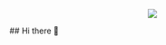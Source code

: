<p align="center">
  <img src="https://capsule-render.vercel.app/api?type=rect&text=hello%20world!%20%F0%9F%8D%83&color=0:f79d00,100:64f38c&fontColor=1e130c&fontAlignY=65&fontAlign=65"/>
</p>
## Hi there 👋

<!--
**amarinite/amarinite** is a ✨ _special_ ✨ repository because its `README.md` (this file) appears on your GitHub profile.

Here are some ideas to get you started:

- 🔭 I’m currently working on ...
- 🌱 I’m currently learning ...
- 👯 I’m looking to collaborate on ...
- 🤔 I’m looking for help with ...
- 💬 Ask me about ...
- 📫 How to reach me: ...
- 😄 Pronouns: ...
- ⚡ Fun fact: ...
-->
